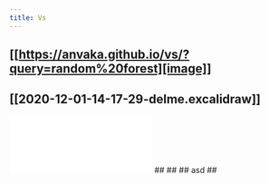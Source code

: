 ```yaml
---
title: Vs
---
```


## [[https://anvaka.github.io/vs/?query=random%20forest][image]]
##
## [[2020-12-01-14-17-29-delme.excalidraw]]
<iframe class="draw-iframe" src="/draw?file=2020-12-01-14-17-29-delme.excalidraw" width="50%" height="100" frameborder="0"></iframe>
##
##
## asd
##
